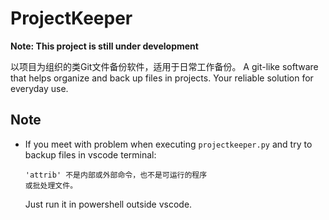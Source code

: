 # ProjectKeeper

**Note: This project is still under development**

以项目为组织的类Git文件备份软件，适用于日常工作备份。
A git-like software that helps organize and back up files in projects. Your reliable solution for everyday use.

## Note

- If you meet with problem when executing `projectkeeper.py` and try to backup files in vscode terminal:

    ```terminal
    'attrib' 不是内部或外部命令，也不是可运行的程序
    或批处理文件。
    ```

    Just run it in powershell outside vscode.
